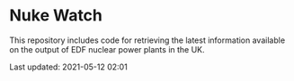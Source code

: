 # Nuke Watch

This repository includes code for retrieving the latest information available on the output of EDF nuclear power plants in the UK.

Last updated: 2021-05-12 02:01